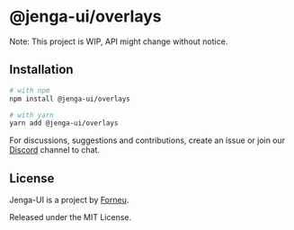 # @jenga-ui/overlays

Note: This project is WIP, API might change without notice.

## Installation

```sh
# with npm
npm install @jenga-ui/overlays

# with yarn
yarn add @jenga-ui/overlays
```

For discussions, suggestions and contributions, create an issue or join our [Discord](https://discord.gg/sHnHPnAPZj) channel to chat.

## License

Jenga-UI is a project by [Forneu](https://forneu.com).

Released under the MIT License.
